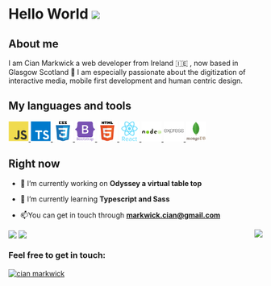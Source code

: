 # **Hello World** <img src="https://c.tenor.com/jPYNf2GLrB8AAAAd/earth-earthday.gif" width="30px"/>

## About me

I am Cian Markwick a web developer from Ireland 🇮🇪 , now based in Glasgow Scotland 🏴󠁧󠁢󠁳󠁣󠁴󠁿 
I am especially passionate about the digitization of interactive media, mobile first development and human centric design. 

## My languages and tools
<p align="left">
  <a
    href="https://developer.mozilla.org/en-US/docs/Web/JavaScript"
    target="_blank"
    rel="noreferrer"
  >
    <img
      src="https://raw.githubusercontent.com/devicons/devicon/master/icons/javascript/javascript-original.svg"
      alt="javascript"
      width="40"
      height="40"
    />
  </a>
  <a href="https://www.typescriptlang.org/" target="_blank" rel="noreferrer">
    <img
      src="https://raw.githubusercontent.com/devicons/devicon/master/icons/typescript/typescript-original.svg"
      alt="typescript"
      width="40"
      height="40"
    />
  </a>
<a href="https://www.w3schools.com/css/" target="_blank" rel="noreferrer">
    <img
      src="https://raw.githubusercontent.com/devicons/devicon/master/icons/css3/css3-original-wordmark.svg"
      alt="css3"
      width="40"
      height="40"
    />
  </a>
  <a href="https://getbootstrap.com" target="_blank" rel="noreferrer">
    <img
      src="https://raw.githubusercontent.com/devicons/devicon/master/icons/bootstrap/bootstrap-plain-wordmark.svg"
      alt="bootstrap"
      width="40"
      height="40"
    />
  </a>
  <a href="https://www.w3.org/html/" target="_blank" rel="noreferrer">
    <img
      src="https://raw.githubusercontent.com/devicons/devicon/master/icons/html5/html5-original-wordmark.svg"
      alt="html5"
      width="40"
      height="40"
    />
  </a>
  <a href="https://reactjs.org/" target="_blank" rel="noreferrer">
    <img
      src="https://raw.githubusercontent.com/devicons/devicon/master/icons/react/react-original-wordmark.svg"
      alt="react"
      width="40"
      height="40"
    />
  </a>
  <a href="https://nodejs.org" target="_blank" rel="noreferrer">
    <img
      src="https://raw.githubusercontent.com/devicons/devicon/master/icons/nodejs/nodejs-original-wordmark.svg"
      alt="nodejs"
      width="40"
      height="40"
    />
  </a>
  <a href="https://expressjs.com" target="_blank" rel="noreferrer">
    <img
      src="https://raw.githubusercontent.com/devicons/devicon/master/icons/express/express-original-wordmark.svg"
      alt="express"
      width="40"
      height="40"
    />
  </a>
  <a href="https://www.mongodb.com/" target="_blank" rel="noreferrer">
    <img
      src="https://raw.githubusercontent.com/devicons/devicon/master/icons/mongodb/mongodb-original-wordmark.svg"
      alt="mongodb"
      width="40"
      height="40"
    />
  </a>
</p>

## Right now  

- 🔭 I’m currently working on **Odyssey a virtual table top**

- 🌱 I’m currently learning **Typescript and Sass**

- 📫You can get in touch through **markwick.cian@gmail.com**
  

<img align="center" src="https://github-readme-stats.vercel.app/api?username=CianMW&show_icons=true&theme=radical" />
<img align="right"  src="https://github-readme-stats.vercel.app/api/top-langs/?username=CianMW&theme=radical&layout=compact" />  
<img align="center" src="https://github-readme-streak-stats.herokuapp.com/?user=CianMW&theme=radical&hide_border=true&stroke=0000&background=060A0CD0">
  
    
<h3 align="left">Feel free to get in touch:</h3>
<p align="left">
<a href="https://linkedin.com/in/cian-markwick-002848141" target="blank"><img align="center" src="https://raw.githubusercontent.com/rahuldkjain/github-profile-readme-generator/master/src/images/icons/Social/linked-in-alt.svg" alt="cian markwick" height="30" width="40" /></a>
</p>
  

